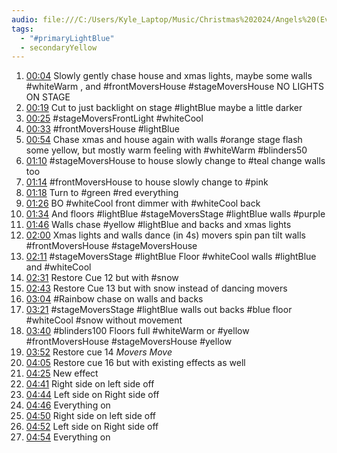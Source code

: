 ```yaml
---
audio: file:///C:/Users/Kyle_Laptop/Music/Christmas%202024/Angels%20(Eve%20Eve%20Overture)-F.mp3
tags:
  - "#primaryLightBlue"
  - secondaryYellow
---
```


1. [00:04](file:///C:/Users/Kyle_Laptop/Music/Christmas%202024/Angels%20(Eve%20Eve%20Overture)-F.mp3#t=4.36) Slowly gently chase house and xmas lights, maybe some walls #whiteWarm , and #frontMoversHouse #stageMoversHouse  NO LIGHTS ON STAGE
2. [00:19](file:///C:/Users/Kyle_Laptop/Music/Christmas%202024/Angels%20(Eve%20Eve%20Overture)-F.mp3#t=19.16) Cut to just backlight on stage #lightBlue maybe a little darker
3. [00:25](file:///C:/Users/Kyle_Laptop/Music/Christmas%202024/Angels%20(Eve%20Eve%20Overture)-F.mp3#t=25.56) #stageMoversFrontLight #whiteCool 
4. [00:33](file:///C:/Users/Kyle_Laptop/Music/Christmas%202024/Angels%20(Eve%20Eve%20Overture)-F.mp3#t=33.58) #frontMoversHouse #lightBlue 
5. [00:54](file:///C:/Users/Kyle_Laptop/Music/Christmas%202024/Angels%20(Eve%20Eve%20Overture)-F.mp3#t=54.02) Chase xmas and house again with walls #orange stage flash some yellow, but mostly warm feeling with #whiteWarm #blinders50 
6. [01:10](file:///C:/Users/Kyle_Laptop/Music/Christmas%202024/Angels%20(Eve%20Eve%20Overture)-F.mp3#t=01:10.72) #stageMoversHouse to house slowly change to #teal change walls too
7. [01:14](file:///C:/Users/Kyle_Laptop/Music/Christmas%202024/Angels%20(Eve%20Eve%20Overture)-F.mp3#t=01:14.53) #frontMoversHouse  to house slowly change to #pink
8. [01:18](file:///C:/Users/Kyle_Laptop/Music/Christmas%202024/Angels%20(Eve%20Eve%20Overture)-F.mp3#t=01:18.28) Turn to #green #red everything
9. [01:26](file:///C:/Users/Kyle_Laptop/Music/Christmas%202024/Angels%20(Eve%20Eve%20Overture)-F.mp3#t=01:26.33) BO #whiteCool front dimmer with #whiteCool back
10. [01:34](file:///C:/Users/Kyle_Laptop/Music/Christmas%202024/Angels%20(Eve%20Eve%20Overture)-F.mp3#t=01:34.78) And floors #lightBlue #stageMoversStage #lightBlue  walls #purple 
11. [01:46](file:///C:/Users/Kyle_Laptop/Music/Christmas%202024/Angels%20(Eve%20Eve%20Overture)-F.mp3#t=01:46.78) Walls chase #yellow #lightBlue  and backs and xmas lights
12. [02:00](file:///C:/Users/Kyle_Laptop/Music/Christmas%202024/Angels%20(Eve%20Eve%20Overture)-F.mp3#t=02:00.21) Xmas lights and walls dance (in 4s) movers spin pan tilt walls #frontMoversHouse #stageMoversHouse 
13. [02:11](file:///C:/Users/Kyle_Laptop/Music/Christmas%202024/Angels%20(Eve%20Eve%20Overture)-F.mp3#t=02:11.68) #stageMoversStage #lightBlue  Floor #whiteCool  walls #lightBlue  and #whiteCool 
14. [02:31](file:///C:/Users/Kyle_Laptop/Music/Christmas%202024/Angels%20(Eve%20Eve%20Overture)-F.mp3#t=02:31.43) Restore Cue 12 but with #snow
15. [02:43](file:///C:/Users/Kyle_Laptop/Music/Christmas%202024/Angels%20(Eve%20Eve%20Overture)-F.mp3#t=02:43.71) Restore Cue 13 but with snow instead of dancing movers
16. [03:04](file:///C:/Users/Kyle_Laptop/Music/Christmas%202024/Angels%20(Eve%20Eve%20Overture)-F.mp3#t=03:04.03) #Rainbow chase on walls and backs
17. [03:21](file:///C:/Users/Kyle_Laptop/Music/Christmas%202024/Angels%20(Eve%20Eve%20Overture)-F.mp3#t=03:21.14) #stageMoversStage #lightBlue  walls out backs #blue floor #whiteCool  #snow without movement
18. [03:40](file:///C:/Users/Kyle_Laptop/Music/Christmas%202024/Angels%20(Eve%20Eve%20Overture)-F.mp3#t=03:40.57) #blinders100 Floors full #whiteWarm  or #yellow  #frontMoversHouse #stageMoversHouse #yellow 
19. [03:52](file:///C:/Users/Kyle_Laptop/Music/Christmas%202024/Angels%20(Eve%20Eve%20Overture)-F.mp3#t=03:52.81) Restore cue 14 *Movers Move*
20. [04:05](file:///C:/Users/Kyle_Laptop/Music/Christmas%202024/Angels%20(Eve%20Eve%20Overture)-F.mp3#t=04:05.92) Restore cue 16 but with existing effects as well
21. [04:25](file:///C:/Users/Kyle_Laptop/Music/Christmas%202024/Angels%20(Eve%20Eve%20Overture)-F.mp3#t=04:25.42) New effect
22. [04:41](file:///C:/Users/Kyle_Laptop/Music/Christmas%202024/Angels%20(Eve%20Eve%20Overture)-F.mp3#t=04:41.72) Right side on left side off
23. [04:44](file:///C:/Users/Kyle_Laptop/Music/Christmas%202024/Angels%20(Eve%20Eve%20Overture)-F.mp3#t=04:44.62) Left side on Right side off
24. [04:46](file:///C:/Users/Kyle_Laptop/Music/Christmas%202024/Angels%20(Eve%20Eve%20Overture)-F.mp3#t=04:46.71) Everything on 
25. [04:50](file:///C:/Users/Kyle_Laptop/Music/Christmas%202024/Angels%20(Eve%20Eve%20Overture)-F.mp3#t=04:50.69)  Right side on left side off
26. [04:52](file:///C:/Users/Kyle_Laptop/Music/Christmas%202024/Angels%20(Eve%20Eve%20Overture)-F.mp3#t=04:52.71) Left side on Right side off
27. [04:54](file:///C:/Users/Kyle_Laptop/Music/Christmas%202024/Angels%20(Eve%20Eve%20Overture)-F.mp3#t=04:54.86) Everything on 
